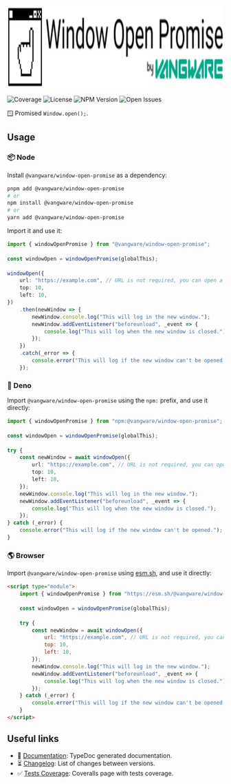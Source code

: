<img id="logo" alt="Window Open Promise by Vangware" src="./logo.svg" height="192" />

![Coverage][coverage-badge] ![License][license-badge]
![NPM Version][npm-version-badge] ![Open Issues][open-issues-badge]

🪟 Promised `Window.open();`.

## Usage

### 📦 Node

Install `@vangware/window-open-promise` as a dependency:

```bash
pnpm add @vangware/window-open-promise
# or
npm install @vangware/window-open-promise
# or
yarn add @vangware/window-open-promise
```

Import it and use it:

```typescript
import { windowOpenPromise } from "@vangware/window-open-promise";

const windowOpen = windowOpenPromise(globalThis);

windowOpen({
	url: "https://example.com", // URL is not required, you can open a blank window
	top: 10,
	left: 10,
})
	.then(newWindow => {
		newWindow.console.log("This will log in the new window.");
		newWindow.addEventListener("beforeunload", _event => {
			console.log("This will log when the new window is closed.");
		});
	})
	.catch(_error => {
		console.error("This will log if the new window can't be opened.");
	});
```

### 🦕 Deno

Import `@vangware/window-open-promise` using the `npm:` prefix, and use it
directly:

```typescript
import { windowOpenPromise } from "npm:@vangware/window-open-promise";

const windowOpen = windowOpenPromise(globalThis);

try {
	const newWindow = await windowOpen({
		url: "https://example.com", // URL is not required, you can open a blank window
		top: 10,
		left: 10,
	});
	newWindow.console.log("This will log in the new window.");
	newWindow.addEventListener("beforeunload", _event => {
		console.log("This will log when the new window is closed.");
	});
} catch (_error) {
	console.error("This will log if the new window can't be opened.");
}
```

### 🌎 Browser

Import `@vangware/window-open-promise` using [esm.sh][esm.sh], and use it
directly:

```html
<script type="module">
	import { windowOpenPromise } from "https://esm.sh/@vangware/window-open-promise";

	const windowOpen = windowOpenPromise(globalThis);

	try {
		const newWindow = await windowOpen({
			url: "https://example.com", // URL is not required, you can open a blank window
			top: 10,
			left: 10,
		});
		newWindow.console.log("This will log in the new window.");
		newWindow.addEventListener("beforeunload", _event => {
			console.log("This will log when the new window is closed.");
		});
	} catch (_error) {
		console.error("This will log if the new window can't be opened.");
	}
</script>
```

## Useful links

-   📝 [Documentation][documentation]: TypeDoc generated documentation.
-   ⏳ [Changelog][changelog]: List of changes between versions.
-   ✅ [Tests Coverage][coverage]: Coveralls page with tests coverage.

<!-- Reference -->

[changelog]:
	https://github.com/vangware/window-open-promise/blob/main/CHANGELOG.md
[coverage-badge]:
	https://img.shields.io/coveralls/github/vangware/window-open-promise.svg?style=for-the-badge&labelColor=666&color=0a8&link=https://coveralls.io/github/vangware/window-open-promise
[coverage]: https://coveralls.io/github/vangware/window-open-promise
[documentation]: https://window-open-promise.vangware.com
[esm.sh]: https://esm.sh
[license-badge]:
	https://img.shields.io/npm/l/@vangware/window-open-promise.svg?style=for-the-badge&labelColor=666&color=0a8&link=https://github.com/vangware/window-open-promise/blob/main/LICENSE
[npm-version-badge]:
	https://img.shields.io/npm/v/@vangware/window-open-promise.svg?style=for-the-badge&labelColor=666&color=0a8&link=https://npm.im/@vangware/window-open-promise
[open-issues-badge]:
	https://img.shields.io/github/issues/vangware/window-open-promise.svg?style=for-the-badge&labelColor=666&color=0a8&link=https://github.com/vangware/window-open-promise/issues
